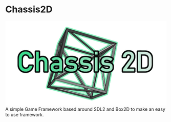 # Chassis2D
![Official logo](icon.png "Official Logo")
A simple Game Framework based around SDL2 and Box2D to make an easy to use framework.
